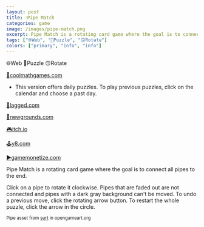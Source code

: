 ```yaml
---
layout: post
title: 💧Pipe Match
categories: game
image: /images/pipe-match.png
excerpt: Pipe Match is a rotating card game where the goal is to connect all pipes to the end.
tags: ["🌐Web", "🧩Puzzle", "🙃Rotate"]
colors: ["primary", "info", "info"]
---
```


<span class="badge badge-primary">🌐Web</span>
<span class="badge badge-info">🧩Puzzle</span>
<span class="badge badge-info">🙃Rotate</span>

<a href="https://www.coolmathgames.com/0-daily-pipe-match" class="btn btn-primary btn-lg">🧮coolmathgames.com</a>
- This version offers daily puzzles. To play previous puzzles, click on the calendar and choose a past day.

<a href="https://lagged.com/play/6142/" class="btn btn-primary btn-lg">🎯lagged.com</a>

<a href="https://www.newgrounds.com/portal/view/861345" class="btn btn-primary btn-lg">🎨newgrounds.com</a>

<a href="https://sublevelgames.itch.io/pipe-match" class="btn btn-primary btn-lg">🎮itch.io</a>

<a href="https://y8.com/games/pipe_match" class="btn btn-primary btn-lg">🕹️y8.com</a>

<a href="https://gamemonetize.com/pipe-match-game" class="btn btn-primary btn-lg">▶️gamemonetize.com</a>

Pipe Match is a rotating card game where the goal is to connect all pipes to the end.

Click on a pipe to rotate it clockwise. Pipes that are faded out are not connected and pipes with a dark gray background can't be moved. To undo a previous move, click the rotating arrow button. To restart the whole puzzle, click the arrow in the circle.

<small>Pipe asset from [surt](https://opengameart.org/users/surt) in opengameart.org</small>